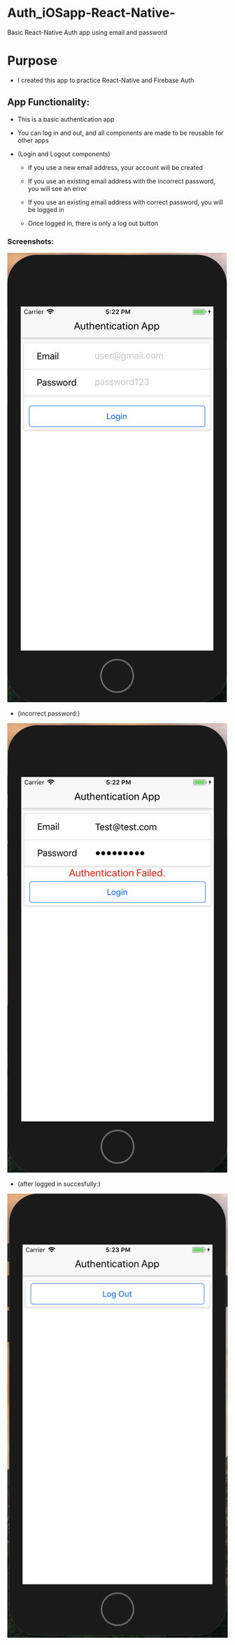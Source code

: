 # Auth_iOSapp-React-Native-
Basic React-Native Auth app using email and password

# Purpose 

* I created this app to practice React-Native and Firebase Auth


## App Functionality:

- This is a basic authentication app
- You can log in and out, and all components are made to be reusable for other apps

- (Login and Logout components)
  - If you use a new email address, your account will be created
  - If you use an existing email address with the incorrect password, you will see an error
  - If you use an existing email address with correct password, you will be logged in

  - Once logged in, there is only a log out button

### Screenshots:

![Image 1](./images/image1.png)

- (incorrect password:)

![Image 2](./images/image2.png)

- (after logged in succesfully:)

![Image 3](./images/image3.png)
